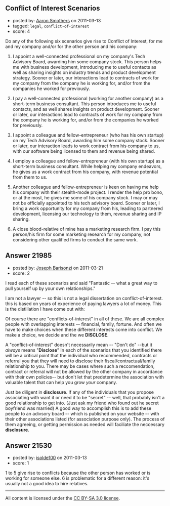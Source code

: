 ## Conflict of Interest Scenarios

- posted by: [Aaron Smothers](https://stackexchange.com/users/-1/5424-aaron-smothers) on 2011-03-13
- tagged: `legal`, `conflict-of-interest`
- score: 4

Do any of the following six scenarios give rise to Conflict of Interest, for me and my company and/or for the other person and his company:

1. I appoint a well-connected professional on my company's Tech Advisory Board, awarding him some company stock. This person helps me with business development, introducing me to useful contacts as well as sharing insights on industry trends and product development strategy. Sooner or later, our interactions lead to contracts of work for my company from the company he is working for, and/or from the companies he worked for previously.
 
2. I pay a well-connected professional (working for another company) as a short-term business consultant. This person introduces me to useful contacts, and as well shares insights on product development. Sooner or later, our interactions lead to contracts of work for my company from the company he is working for, and/or from the companies he worked for previously.

3. I appoint a colleague and fellow-entrepreneur (who has his own startup) on my Tech Advisory Board, awarding him some company stock. Sooner or later, our interaction leads to work contract from his company to us, with our software being licensed to them and revenue being shared.

4. I employ a colleague and fellow-entrepreneur (with his own startup) as a short-term business consultant. While helping my company endeavors, he gives us a work contract from his company, with revenue potential from them to us.

5. Another colleague and fellow-entrepreneur is keen on having me help his company with their stealth-mode project. I render the help pro bono, or at the most, he gives me some of his company stock. I may or may not be officially appointed to his tech advisory board. Sooner or later, I bring a work opportunity for my company from his, leading to partnered development, licensing our technology to them, revenue sharing and IP sharing.

6. A close blood-relative of mine has a marketing research firm. I pay this person/his firm for some marketing research for my company, not considering other qualified firms to conduct the same work.


## Answer 21985

- posted by: [Joseph Barisonzi](https://stackexchange.com/users/-1/8791-joseph-barisonzi) on 2011-03-21
- score: 2

I read each of these scenarios and said "Fantastic -- what a great way to pull yourself up by your own relationships."

I am not a lawyer -- so this is not a legal dissertation on conflict-of-interest. this is based on years of experience of paying lawyers a lot of money. This is the distillation I have come out with: 

Of course there are "conflicts-of-interest" in all of these. We are all complex people with overlapping interests -- financial, family, fortune. And often we have to make choices when these different interests come into conflict. We make a choice, we decide and the we **DISCLOSE**.

A "conflict-of-interest" doesn't necessarily mean -- "Don't do" --but it *always* means "**Disclose**" In each of the scenarios that you identified there will be a critical point that the individual who recommended, contracts or referral you that they will need to disclose their fiscal/contractual/family relationship to you. There may be cases where such a reccomendation, contract or referral will not be allowed by the other company in accordance with their own policies-- but don't let that predetermine the association with valuable talent that can help you grow *your* company.

Just be diligent in **disclosure**. If any of the individuals that you propose associating with   want it or need it to be "secret" -- well, that probably isn't a good relationship to get into. (Just ask my friend who found out he secret boyfriend was married) A good way to accomplish this is to add these people to an adivsory board -- which is published on your website -- with their other associations listed (for association purpose only). The process of them agreeing, or getting permission as needed will faciliate the neccessary **disclosure**. 




## Answer 21530

- posted by: [isolde100](https://stackexchange.com/users/-1/8603-isolde100) on 2011-03-13
- score: 1

1 to 5 give rise to conflicts because the other person has worked or is working for someone else. 6 is problematic for a different reason: it's usually not a good idea to hire relatives. 



---

All content is licensed under the [CC BY-SA 3.0 license](https://creativecommons.org/licenses/by-sa/3.0/).
